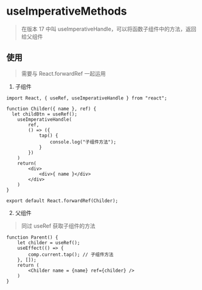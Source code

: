 
# useImperativeMethods
> 在版本 17 中叫 useImperativeHandle，可以将函数子组件中的方法，返回给父组件

## 使用
> 需要与 React.forwardRef 一起运用

1. 子组件

```
import React, { useRef, useImperativeHandle } from "react";

function Childer({ name }, ref) {
  let childBtn = useRef();
    useImperativeHandle(
        ref,
        () => ({
            tap() {
                console.log("子组件方法");
            }
        })
    )
    return(
        <div>
            <div>{ name }</div>
        </div>
    )
}

export default React.forwardRef(Childer);
```

2. 父组件
> 同过 useRef 获取子组件的方法

```
function Parent() {
    let childer = useRef();
    useEffect(() => {
        comp.current.tap(); // 子组件方法
    }, []);
    return (
        <Childer name = {name} ref={childer} />
    )
}
```